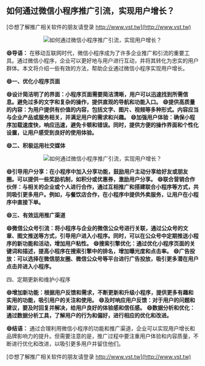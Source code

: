 ## **如何通过微信小程序推广引流，实现用户增长？**

[😍想了解推广相关软件的朋友请登录 http://www.vst.tw](http://www.vst.tw)

 <center><img src="https://vst.tw/MP4/tuiguang/png/0.png" alt="如何通过微信小程序推广引流，实现用户增长？"></center>

**😄导语：**
在移动互联网时代，微信小程序成为了许多企业推广和引流的重要工具。通过微信小程序，企业可以更好地与用户进行互动，并将其转化为忠实的用户群体。本文将介绍一些有效的方法，帮助企业通过微信小程序实现用户增长。

**😄一、优化小程序页面**

**😄设计简洁明了的界面：小程序页面需要简洁清晰，用户可以迅速找到所需信息。避免过多的文字和复杂的操作，提供直观的导航和功能入口。**
**😄提供高质量的内容：为用户提供有价值的内容，包括文字、图片、视频等多种形式。内容应当与企业产品或服务相关，并满足用户的需求和兴趣。**
**😄加强用户体验：确保小程序加载速度快，响应迅速，避免卡顿和错误。同时，提供方便的操作界面和个性化设置，让用户感受到良好的使用体验。**

**😄二、积极运用社交媒体**

 <center><img src="https://vst.tw/MP4/tuiguang/png/1.png" alt="如何通过微信小程序推广引流，实现用户增长？"></center>

**😄引导用户分享：在小程序中加入分享功能，鼓励用户主动分享给好友或朋友圈。可以提供一些奖励机制，如积分或优惠券，激励用户分享。**
**😄联合营销合作伙伴：与相关的企业或个人进行合作，通过互相推广和搭建联合小程序等方式，共同吸引更多用户。例如，与餐饮店合作，在小程序中提供外卖服务，让用户在小程序中直接下单。**

**😄三、有效运用推广渠道**

**😄微信公众号引流：将小程序与企业的微信公众号进行关联，通过公众号的文章、图文推送等方式，引导用户进入小程序。同时，可以在公众号中定期推送小程序的新功能和活动，增加用户粘性。**
**😄搜索引擎优化：通过优化小程序页面的关键词和描述，提高小程序在搜索引擎中的排名，增加曝光度和点击率。**
**😄广告投放：可以选择在微信朋友圈、微信公众号等平台进行广告投放，吸引更多潜在用户点击并进入小程序。**

四、定期更新和维护小程序

**😄增加新功能：根据用户反馈和需求，不断更新和升级小程序，提供更多有趣和实用的功能，吸引用户的关注和使用。**
**😄及时响应用户反馈：对于用户的问题和建议，要及时回复并解决，给用户良好的体验感和信任感。**
**😄数据分析和优化：通过数据分析工具，了解用户的行为和偏好，进行相应的优化和改进。**

**😄结语：**
通过合理利用微信小程序的功能和推广渠道，企业可以实现用户增长和品牌影响力的提升。但需要注意的是，推广过程中要注重用户体验和内容质量，不断进行优化和改进，以吸引更多用户并留住他们。

[😍想了解推广相关软件的朋友请登录 http://www.vst.tw](http://www.vst.tw)




